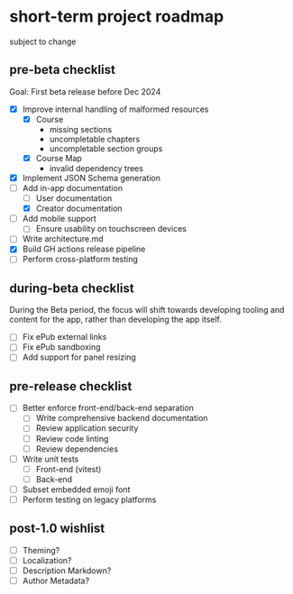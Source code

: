 # short-term project roadmap
subject to change

## pre-beta checklist
Goal: First beta release before Dec 2024

- [X] Improve internal handling of malformed resources
	- [X] Course
		- missing sections
		- uncompletable chapters
		- uncompletable section groups
	- [X] Course Map
		- invalid dependency trees
- [X] Implement JSON Schema generation
- [ ] Add in-app documentation
	- [ ] User documentation
	- [X] Creator documentation
- [ ] Add mobile support
	- [ ] Ensure usability on touchscreen devices
- [ ] Write architecture.md
- [X] Build GH actions release pipeline
- [ ] Perform cross-platform testing

## during-beta checklist
During the Beta period, the focus will shift towards developing tooling and content for the app, rather than developing the app itself.

- [ ] Fix ePub external links
- [ ] Fix ePub sandboxing
- [ ] Add support for panel resizing

## pre-release checklist
- [ ] Better enforce front-end/back-end separation
	- [ ] Write comprehensive backend documentation
	- [ ] Review application security
	- [ ] Review code linting
	- [ ] Review dependencies
- [ ] Write unit tests
	- [ ] Front-end (vitest)
	- [ ] Back-end
- [ ] Subset embedded emoji font
- [ ] Perform testing on legacy platforms

## post-1.0 wishlist
- [ ] Theming?
- [ ] Localization?
- [ ] Description Markdown?
- [ ] Author Metadata?